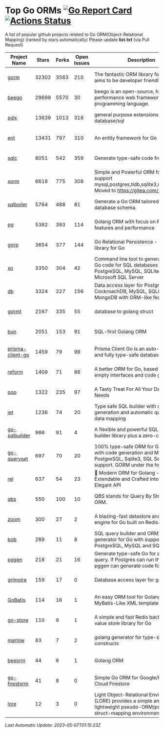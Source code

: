 # Top Go ORMs [![Go Report Card](https://goreportcard.com/badge/github.com/d-tsuji/awesome-go-orms)](https://goreportcard.com/report/github.com/d-tsuji/awesome-go-orms) [![Actions Status](https://github.com/d-tsuji/awesome-go-orms/workflows/CI/badge.svg)](https://github.com/d-tsuji/awesome-go-orms/actions)
A list of popular github projects related to Go ORM(Object-Relational Mapping) (ranked by stars automatically)
Please update **list.txt** (via Pull Request)

| Project Name | Stars | Forks | Open Issues | Description | Last Update |
| ------------ | ----- | ----- | ----------- | ----------- | ----------- |
| [gorm](https://github.com/go-gorm/gorm) | 32302 | 3563 | 210 | The fantastic ORM library for Golang, aims to be developer friendly | 2023-05-07 00:41:14 |
| [beego](https://github.com/beego/beego) | 29699 | 5570 | 30 | beego is an open-source, high-performance web framework for the Go programming language. | 2023-05-06 14:25:22 |
| [sqlx](https://github.com/jmoiron/sqlx) | 13639 | 1013 | 318 | general purpose extensions to golang's database/sql | 2023-05-06 21:09:45 |
| [ent](https://github.com/ent/ent) | 13431 | 797 | 310 | An entity framework for Go | 2023-05-07 00:52:30 |
| [sqlc](https://github.com/kyleconroy/sqlc) | 8051 | 542 | 359 | Generate type-safe code from SQL | 2023-05-06 17:28:56 |
| [xorm](https://github.com/go-xorm/xorm) | 6618 | 775 | 308 | Simple and Powerful ORM for Go, support mysql,postgres,tidb,sqlite3,mssql,oracle, Moved to https://gitea.com/xorm/xorm | 2023-04-30 11:31:48 |
| [sqlboiler](https://github.com/volatiletech/sqlboiler) | 5764 | 488 | 81 | Generate a Go ORM tailored to your database schema. | 2023-05-05 17:18:29 |
| [pg](https://github.com/go-pg/pg) | 5382 | 393 | 114 | Golang ORM with focus on PostgreSQL features and performance | 2023-05-04 22:12:00 |
| [gorp](https://github.com/go-gorp/gorp) | 3654 | 377 | 144 | Go Relational Persistence - an ORM-ish library for Go | 2023-05-06 04:01:23 |
| [xo](https://github.com/xo/xo) | 3350 | 304 | 42 | Command line tool to generate idiomatic Go code for SQL databases supporting PostgreSQL, MySQL, SQLite, Oracle, and Microsoft SQL Server | 2023-05-06 09:58:42 |
| [db](https://github.com/upper/db) | 3324 | 227 | 156 | Data access layer for PostgreSQL, CockroachDB, MySQL, SQLite and MongoDB with ORM-like features. | 2023-05-05 07:40:19 |
| [gormt](https://github.com/xxjwxc/gormt) | 2167 | 335 | 55 | database to golang struct | 2023-05-05 03:53:39 |
| [bun](https://github.com/uptrace/bun) | 2051 | 153 | 91 | SQL-first Golang ORM | 2023-05-06 22:45:22 |
| [prisma-client-go](https://github.com/prisma/prisma-client-go) | 1459 | 79 | 99 | Prisma Client Go is an auto-generated and fully type-safe database client | 2023-05-06 21:26:30 |
| [reform](https://github.com/go-reform/reform) | 1409 | 71 | 86 | A better ORM for Go, based on non-empty interfaces and code generation. | 2023-05-04 13:20:33 |
| [pop](https://github.com/gobuffalo/pop) | 1322 | 235 | 97 | A Tasty Treat For All Your Database Needs | 2023-05-05 02:13:13 |
| [jet](https://github.com/go-jet/jet) | 1236 | 74 | 20 | Type safe SQL builder with code generation and automatic query result data mapping | 2023-05-06 09:52:51 |
| [go-sqlbuilder](https://github.com/huandu/go-sqlbuilder) | 986 | 91 | 4 | A flexible and powerful SQL string builder library plus a zero-config ORM. | 2023-05-03 10:11:09 |
| [go-queryset](https://github.com/jirfag/go-queryset) | 697 | 70 | 20 | 100% type-safe ORM for Go (Golang) with code generation and MySQL, PostgreSQL, Sqlite3, SQL Server support. GORM under the hood. | 2023-04-24 02:17:47 |
| [rel](https://github.com/go-rel/rel) | 637 | 54 | 23 | :gem: Modern ORM for Golang - Testable, Extendable and Crafted Into a Clean and Elegant API | 2023-05-01 21:51:38 |
| [qbs](https://github.com/coocood/qbs) | 550 | 100 | 10 | QBS stands for Query By Struct. A Go ORM. | 2023-02-16 10:19:29 |
| [zoom](https://github.com/albrow/zoom) | 300 | 27 | 2 | A blazing-fast datastore and querying engine for Go built on Redis. | 2023-04-28 04:05:03 |
| [bob](https://github.com/stephenafamo/bob) | 289 | 11 | 8 | SQL query builder and ORM/Factory generator for Go with support for PostgreSQL, MySQL and SQLite | 2023-05-02 10:58:38 |
| [pggen](https://github.com/jschaf/pggen) | 218 | 21 | 16 | Generate type-safe Go for any Postgres query. If Postgres can run the query, pggen can generate code for it. | 2023-04-27 15:10:10 |
| [grimoire](https://github.com/Fs02/grimoire) | 159 | 17 | 0 | Database access layer for golang | 2023-05-05 18:28:02 |
| [GoBatis](https://github.com/mei-rune/GoBatis) | 114 | 16 | 1 | An easy ORM tool for Golang, support MyBatis-Like XML template SQL | 2023-04-13 08:13:28 |
| [go-store](https://github.com/gosuri/go-store) | 110 | 9 | 1 | A simple and fast Redis backed key-value store library for Go | 2023-03-15 19:18:53 |
| [marlow](https://github.com/dadleyy/marlow) | 83 | 7 | 2 | golang generator for type-safe sql api constructs | 2023-01-28 13:13:25 |
| [beeorm](https://github.com/latolukasz/beeorm) | 44 | 6 | 1 | Golang ORM | 2023-04-09 02:08:46 |
| [go-firestorm](https://github.com/jschoedt/go-firestorm) | 41 | 8 | 0 | Simple Go ORM for Google/Firebase Cloud Firestore | 2023-04-08 07:19:15 |
| [lore](https://github.com/abrahambotros/lore) | 12 | 3 | 0 | Light Object-Relational Environment (LORE) provides a simple and lightweight pseudo-ORM/pseudo-struct-mapping environment for Go | 2023-03-26 01:00:56 |

*Last Automatic Update: 2023-05-07T01:15:23Z*